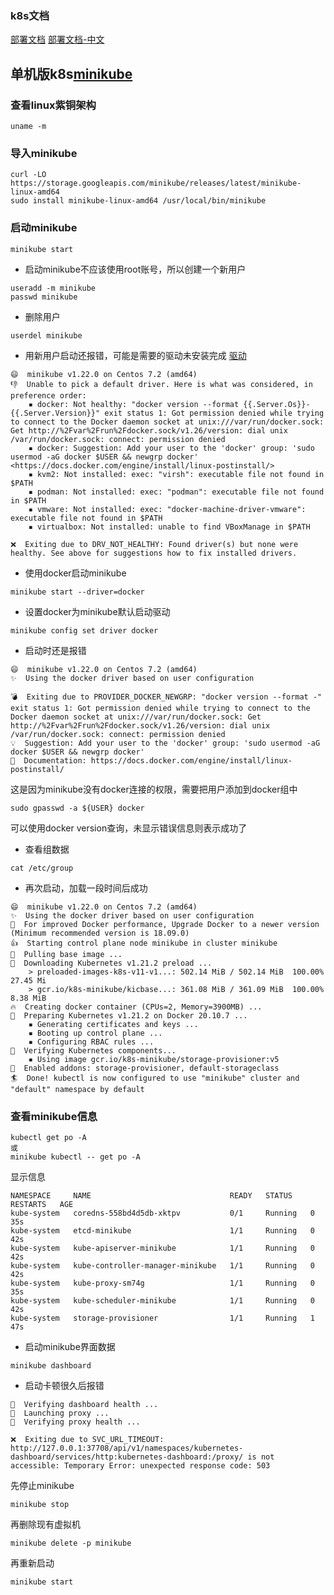### k8s文档
[部署文档](https://feisky.gitbooks.io/kubernetes/content/deploy/single.html)
[部署文档-中文](https://kubernetes.io/zh/docs/tasks/tools/)

## 单机版k8s[minikube](https://minikube.sigs.k8s.io/docs/start/)

### 查看linux紫铜架构
```shell script
uname -m
```

### 导入minikube
```shell script
curl -LO https://storage.googleapis.com/minikube/releases/latest/minikube-linux-amd64
sudo install minikube-linux-amd64 /usr/local/bin/minikube
```

### 启动minikube
```shell script
minikube start
```
* 启动minikube不应该使用root账号，所以创建一个新用户
```shell script
useradd -m minikube
passwd minikube 
```
* 删除用户
```shell script
userdel minikube
```

* 用新用户启动还报错，可能是需要的驱动未安装完成 [驱动](https://minikube.sigs.k8s.io/docs/drivers/)
```text
😄  minikube v1.22.0 on Centos 7.2 (amd64)
👎  Unable to pick a default driver. Here is what was considered, in preference order:
    ▪ docker: Not healthy: "docker version --format {{.Server.Os}}-{{.Server.Version}}" exit status 1: Got permission denied while trying to connect to the Docker daemon socket at unix:///var/run/docker.sock: Get http://%2Fvar%2Frun%2Fdocker.sock/v1.26/version: dial unix /var/run/docker.sock: connect: permission denied
    ▪ docker: Suggestion: Add your user to the 'docker' group: 'sudo usermod -aG docker $USER && newgrp docker' <https://docs.docker.com/engine/install/linux-postinstall/>
    ▪ kvm2: Not installed: exec: "virsh": executable file not found in $PATH
    ▪ podman: Not installed: exec: "podman": executable file not found in $PATH
    ▪ vmware: Not installed: exec: "docker-machine-driver-vmware": executable file not found in $PATH
    ▪ virtualbox: Not installed: unable to find VBoxManage in $PATH

❌  Exiting due to DRV_NOT_HEALTHY: Found driver(s) but none were healthy. See above for suggestions how to fix installed drivers.
```
* 使用docker启动minikube
```shell script
minikube start --driver=docker
```

* 设置docker为minikube默认启动驱动
```shell script
minikube config set driver docker
```
* 启动时还是报错
```text
😄  minikube v1.22.0 on Centos 7.2 (amd64)
✨  Using the docker driver based on user configuration

💣  Exiting due to PROVIDER_DOCKER_NEWGRP: "docker version --format -" exit status 1: Got permission denied while trying to connect to the Docker daemon socket at unix:///var/run/docker.sock: Get http://%2Fvar%2Frun%2Fdocker.sock/v1.26/version: dial unix /var/run/docker.sock: connect: permission denied
💡  Suggestion: Add your user to the 'docker' group: 'sudo usermod -aG docker $USER && newgrp docker'
📘  Documentation: https://docs.docker.com/engine/install/linux-postinstall/
```
这是因为minikube没有docker连接的权限，需要把用户添加到docker组中
```text
sudo gpasswd -a ${USER} docker
```
可以使用docker version查询，未显示错误信息则表示成功了

* 查看组数据
```shell script
cat /etc/group
```

* 再次启动，加载一段时间后成功
```text
😄  minikube v1.22.0 on Centos 7.2 (amd64)
✨  Using the docker driver based on user configuration
💨  For improved Docker performance, Upgrade Docker to a newer version (Minimum recommended version is 18.09.0)
👍  Starting control plane node minikube in cluster minikube
🚜  Pulling base image ...
💾  Downloading Kubernetes v1.21.2 preload ...
    > preloaded-images-k8s-v11-v1...: 502.14 MiB / 502.14 MiB  100.00% 27.45 Mi
    > gcr.io/k8s-minikube/kicbase...: 361.08 MiB / 361.09 MiB  100.00% 8.38 MiB
🔥  Creating docker container (CPUs=2, Memory=3900MB) ...
🐳  Preparing Kubernetes v1.21.2 on Docker 20.10.7 ...
    ▪ Generating certificates and keys ...
    ▪ Booting up control plane ...
    ▪ Configuring RBAC rules ...
🔎  Verifying Kubernetes components...
    ▪ Using image gcr.io/k8s-minikube/storage-provisioner:v5
🌟  Enabled addons: storage-provisioner, default-storageclass
🏄  Done! kubectl is now configured to use "minikube" cluster and "default" namespace by default
```

### 查看minikube信息
```shell script
kubectl get po -A
或
minikube kubectl -- get po -A
```
显示信息
```text
NAMESPACE     NAME                               READY   STATUS    RESTARTS   AGE
kube-system   coredns-558bd4d5db-xktpv           0/1     Running   0          35s
kube-system   etcd-minikube                      1/1     Running   0          42s
kube-system   kube-apiserver-minikube            1/1     Running   0          42s
kube-system   kube-controller-manager-minikube   1/1     Running   0          42s
kube-system   kube-proxy-sm74g                   1/1     Running   0          35s
kube-system   kube-scheduler-minikube            1/1     Running   0          42s
kube-system   storage-provisioner                1/1     Running   1          47s
```

* 启动minikube界面数据
```shell script
minikube dashboard
```
* 启动卡顿很久后报错
```text
🤔  Verifying dashboard health ...
🚀  Launching proxy ...
🤔  Verifying proxy health ...

❌  Exiting due to SVC_URL_TIMEOUT: http://127.0.0.1:37708/api/v1/namespaces/kubernetes-dashboard/services/http:kubernetes-dashboard:/proxy/ is not accessible: Temporary Error: unexpected response code: 503
```
先停止minikube
```shell script
minikube stop
```
再删除现有虚拟机
```shell script
minikube delete -p minikube
```
再重新启动
```shell script
minikube start
```








